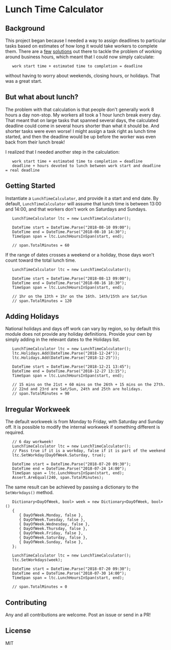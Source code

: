# Lunch Time Calculator

## Background

This project began because I needed a way to assign deadlines to particular tasks based on estimates of how long it would take workers to complete them.
There are a [few](https://www.codeproject.com/Tips/173154/Calculate-Business-Hours) [solutions](https://www.codeproject.com/Tips/991678/Calculate-Business-Hours-Between-Two-Dates-in-Csha)
out there to tackle the problem of working around business hours, which meant that I could now simply calculate:

```
   work start time + estimated time to completion = deadline
```

without having to worry about weekends, closing hours, or holidays. That was a great start.

## But what about lunch?

The problem with that calculation is that people don't generally work 8 hours a day non-stop. My workers all took a 1 hour lunch break every day. That meant that on large
tasks that spanned several days, the calculated deadline could come in several hours shorter than what it should be. And shorter tasks were even worse! I might assign a task
right as lunch time started, and then the deadline would be up before the worker was even back from their lunch break!

I realized that I needed another step in the calculation:

```
   work start time + estimated time to completion = deadline
   deadline + hours devoted to lunch between work start and deadline  = real deadline
```

## Getting Started

Instantiate a `LunchTimeCalculator`, and provide it a start and end date.
By default, `LunchTimeCalculator` will assume that lunch time is between 13:00 and 14:00, and that workers don't work on Saturdays and Sundays.

```
   LunchTimeCalculator ltc = new LunchTimeCalculator();

   DateTime start = DateTime.Parse("2018-08-10 09:00");
   DateTime end = DateTime.Parse("2018-08-10 14:30");
   TimeSpan span = ltc.LunchHoursInSpan(start, end);

   // span.TotalMinutes = 60
```

If the range of dates crosses a weekend or a holiday, those days won't count toward the total lunch time.

```
   LunchTimeCalculator ltc = new LunchTimeCalculator();

   DateTime start = DateTime.Parse("2018-08-13 09:00");
   DateTime end = DateTime.Parse("2018-08-16 18:30");
   TimeSpan span = ltc.LunchHoursInSpan(start, end);

   // 1hr on the 13th + 1hr on the 16th. 14th/15th are Sat/Sun
   // span.TotalMinutes = 120
```

## Adding Holidays

National holidays and days off work can vary by region, so by default this module does not provide any holiday definitions. Provide your own by simply adding in
the relevant dates to the Holidays list.

```
   LunchTimeCalculator ltc = new LunchTimeCalculator();
   ltc.Holidays.Add(DateTime.Parse("2018-12-24"));
   ltc.Holidays.Add(DateTime.Parse("2018-12-25"));

   DateTime start = DateTime.Parse("2018-12-21 13:45");
   DateTime end = DateTime.Parse("2018-12-27 13:15");
   TimeSpan span = ltc.LunchHoursInSpan(start, end);
   
   // 15 mins on the 21st + 60 mins on the 26th + 15 mins on the 27th.
   // 22nd and 23rd are Sat/Sun, 24th and 25th are holidays.
   // span.TotalMinutes = 90
```

## Irregular Workweek

The default workweek is from Monday to Friday, with Saturday and Sunday off. It is possible to modify the internal workweek if something different is required.

```
   // 6 day workweek!
   LunchTimeCalculator ltc = new LunchTimeCalculator();
   // Pass true if it is a workday, false if it is part of the weekend
   ltc.SetWorkday(DayOfWeek.Saturday, true);

   DateTime start = DateTime.Parse("2018-07-20 09:30");
   DateTime end = DateTime.Parse("2018-07-24 14:00");
   TimeSpan span = ltc.LunchHoursInSpan(start, end);
   Assert.AreEqual(240, span.TotalMinutes);
```

The same result can be achieved by passing a dictionary to the `SetWorkdays()` method.

```
   Dictionary<DayOfWeek, bool> week = new Dictionary<DayOfWeek, bool>()
   {
      { DayOfWeek.Monday, false },
      { DayOfWeek.Tuesday, false },
      { DayOfWeek.Wednesday, false },
      { DayOfWeek.Thursday, false },
      { DayOfWeek.Friday, false },
      { DayOfWeek.Saturday, false },
      { DayOfWeek.Sunday, false },
   };

   LunchTimeCalculator ltc = new LunchTimeCalculator();
   ltc.SetWorkdays(week);

   DateTime start = DateTime.Parse("2018-07-20 09:30");
   DateTime end = DateTime.Parse("2018-07-30 14:00");
   TimeSpan span = ltc.LunchHoursInSpan(start, end);

   // span.TotalMinutes = 0
```

## Contributing

Any and all contributions are welcome. Post an issue or send in a PR!

## License

MIT